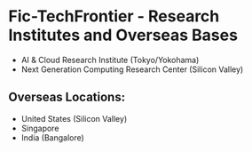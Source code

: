 # Fic-TechFrontier - Research Institutes and Overseas Bases

- AI & Cloud Research Institute (Tokyo/Yokohama)
- Next Generation Computing Research Center (Silicon Valley)

## Overseas Locations:

- United States (Silicon Valley)
- Singapore
- India (Bangalore)
